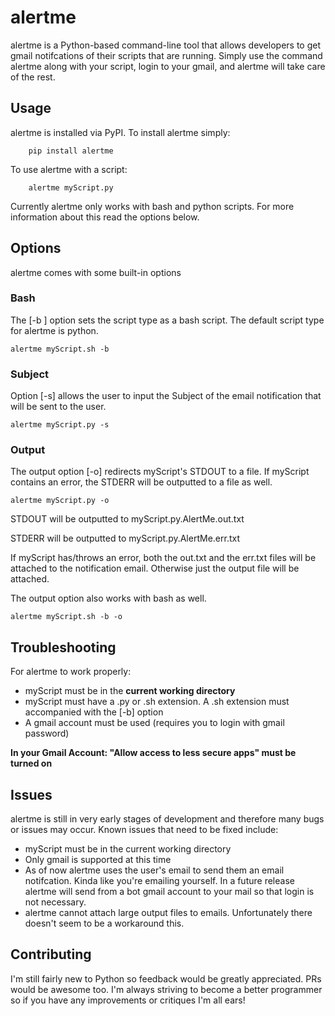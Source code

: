 # alertme
alertme is a Python-based command-line tool that allows developers to get gmail notifcations of their scripts that are running. Simply use the command alertme along with your script, login to your gmail, and alertme will take care of the rest.

## Usage
alertme is installed via PyPI. To install alertme simply:
```
    pip install alertme
```    
To use alertme with a script:
```
    alertme myScript.py
```
Currently alertme only works with bash and python scripts. For more information about this read the options below.

## Options
alertme comes with some built-in options

### Bash
The [-b ] option sets the script type as a bash script. The default script type for alertme is python.
```
alertme myScript.sh -b
```    
### Subject
Option [-s] allows the user to input the Subject of the email notification that will be sent to the user.
```
alertme myScript.py -s
```    
### Output
The output option [-o] redirects myScript's STDOUT to a file. If myScript contains an error, the STDERR will be outputted to a file as well.
```
alertme myScript.py -o
```    
STDOUT will be outputted to myScript.py.AlertMe.out.txt
    
STDERR will be outputted to myScript.py.AlertMe.err.txt

If myScript has/throws an error, both the out.txt and the err.txt files will be attached to the notification email. Otherwise just the output file will be attached.

The output option also works with bash as well.
```
alertme myScript.sh -b -o
```
## Troubleshooting
For alertme to work properly:
* myScript must be in the **current working directory**
* myScript must have a .py or .sh extension. A .sh extension must accompanied with the [-b] option 
* A gmail account must be used (requires you to login with gmail password)

**In your Gmail Account: "Allow access to less secure apps" must be turned on**

## Issues
alertme is still in very early stages of development and therefore many bugs or issues may occur. Known issues that need to be fixed include:
* myScript must be in the current working directory
* Only gmail is supported at this time
* As of now alertme uses the user's email to send them an email notifcation. Kinda like you're emailing yourself. In a future release alertme will send from a bot gmail account to your mail so that login is not necessary.
* alertme cannot attach large output files to emails. Unfortunately there doesn't seem to be a workaround this.

## Contributing
I'm still fairly new to Python so feedback would be greatly appreciated. PRs would be awesome too. I'm always striving to become a better programmer so if you have any improvements or critiques I'm all ears!
